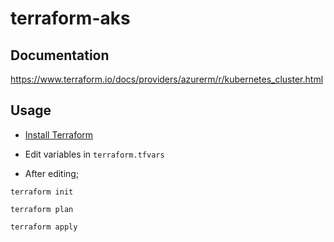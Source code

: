 # terraform-aks

## Documentation
https://www.terraform.io/docs/providers/azurerm/r/kubernetes_cluster.html

## Usage 

* [Install Terraform](https://www.terraform.io/intro/getting-started/install.html)

* Edit variables in `terraform.tfvars`

* After editing; 

`terraform init`

`terraform plan`

`terraform apply`
